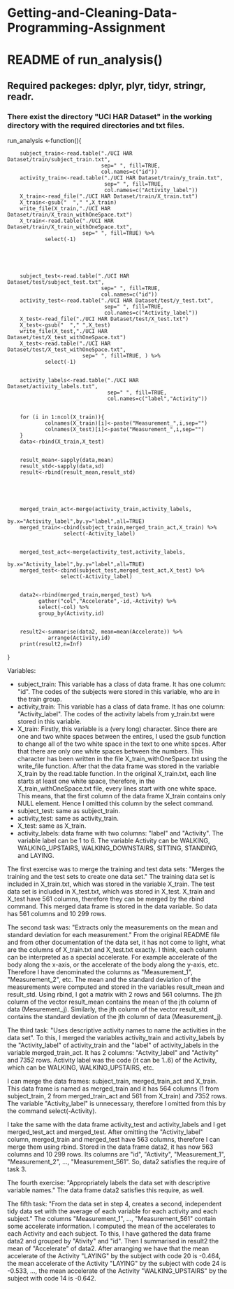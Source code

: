# Getting-and-Cleaning-Data-Programming-Assignment

# README of run_analysis()

## Required packeges: dplyr, plyr, tidyr, stringr, readr.

### There exist the directory "UCI HAR Dataset" in the working directory with the required directories and txt files.


run_analysis <-function(){

        subject_train<-read.table("./UCI HAR Dataset/train/subject_train.txt",
                                  sep=" ", fill=TRUE,
                                  col.names=c("id"))
        activity_train<-read.table("./UCI HAR Dataset/train/y_train.txt",
                                   sep=" ", fill=TRUE,
                                   col.names=c("Activity_label"))
        X_train<-read_file("./UCI HAR Dataset/train/X_train.txt")
        X_train<-gsub("  "," ",X_train)
        write_file(X_train,"./UCI HAR Dataset/train/X_train_withOneSpace.txt")
        X_train<-read.table("./UCI HAR Dataset/train/X_train_withOneSpace.txt",
                            sep=" ", fill=TRUE) %>%
                select(-1)
        
        
        
        
        
        subject_test<-read.table("./UCI HAR Dataset/test/subject_test.txt",
                                  sep=" ", fill=TRUE,
                                  col.names=c("id"))
        activity_test<-read.table("./UCI HAR Dataset/test/y_test.txt",
                                   sep=" ", fill=TRUE,
                                   col.names=c("Activity_label"))
        X_test<-read_file("./UCI HAR Dataset/test/X_test.txt")
        X_test<-gsub("  "," ",X_test)
        write_file(X_test,"./UCI HAR Dataset/test/X_test_withOneSpace.txt")
        X_test<-read.table("./UCI HAR Dataset/test/X_test_withOneSpace.txt",
                            sep=" ", fill=TRUE, ) %>%
                select(-1)
        
        
        activity_labels<-read.table("./UCI HAR Dataset/activity_labels.txt",
                                    sep=" ", fill=TRUE,
                                    col.names=c("label","Activity"))
        
        
        for (i in 1:ncol(X_train)){
                colnames(X_train)[i]<-paste("Measurement_",i,sep="")
                colnames(X_test)[i]<-paste("Measurement_",i,sep="")
        }
        data<-rbind(X_train,X_test)
        
        
        result_mean<-sapply(data,mean)
        result_std<-sapply(data,sd)
        result<-rbind(result_mean,result_std)
        
        
        
        
        
        merged_train_act<-merge(activity_train,activity_labels,
                                by.x="Activity_label",by.y="label",all=TRUE)
        merged_train<-cbind(subject_train,merged_train_act,X_train) %>%
                      select(-Activity_label)
        
        
        merged_test_act<-merge(activity_test,activity_labels,
                               by.x="Activity_label",by.y="label",all=TRUE)
        merged_test<-cbind(subject_test,merged_test_act,X_test) %>%
                     select(-Activity_label)
        
        
        data2<-rbind(merged_train,merged_test) %>%
              gather("col","Accelerate",-id,-Activity) %>%
              select(-col) %>%
              group_by(Activity,id)
        
        
        result2<-summarise(data2, mean=mean(Accelerate)) %>%
                 arrange(Activity,id)
        print(result2,n=Inf)
        
        
}




Variables:
* subject_train: This variable has a class of data frame. It has one column: "id". The codes of the subjects were stored in this variable, who are in the train group.
* activity_train: This variable has a class of data frame. It has one column: "Activity_label". The codes of the activity labels from y_train.txt were stored in this variable.
* X_train: Firstly, this variable is a (very long) character. Since there are one and two white spaces between the entires, I used the gsub function to change all of the two white space in the text to one white spces. After that there are only one white spaces between the numbers. This character has been written in the file X_train_withOneSpace.txt using the write_file function. After that the data frame was stored in the variable X_train by the read.table function. In the original X_train.txt, each line starts at least one white space, therefore, in the X_train_withOneSpace.txt file, every lines start with one white space. This means, that the first column of the data frame X_train contains only NULL element. Hence I omitted this column by the select command.
* subject_test: same as subject_train.
* activity_test: same as activity_train.
* X_test: same as X_train.
* activity_labels: data frame with two columns: "label" and "Activity". The variable label can be 1 to 6. The variable Activity can be WALKING, WALKING_UPSTAIRS, WALKING_DOWNSTAIRS, SITTING, STANDING, and LAYING.


The first exercise was to merge the training and test data sets: "Merges the training and the test sets to create one data set." The training data set is included in X_train.txt, which was stored in the variable X_train. The test data set is included in X_test.txt, which was stored in X_test. X_train and X_test have 561 columns, therefore they can be merged by the rbind command. This merged data frame is stored in the data variable. So data has 561 columns and 10 299 rows.

The second task was: "Extracts only the measurements on the mean and standard deviation for each measurement." From the original README file and from other documentation of the data set, it has not come to light, what are the columns of X_train.txt and X_test.txt exactly. I think, each column can be interpreted as a special accelerate. For example accelerate of the body along the x-axis, or the accelerate of the body along the y-axis, etc. Therefore I have denominated the columns as "Measurement_1", "Measurement_2", etc. The mean and the standard deviation of the measurements were computed and stored in the variables result_mean and result_std. Using rbind, I got a matrix with 2 rows and 561 columns. The jth column of the vector result_mean contains the mean of the jth column of data (Mesurement_j). Similarly, the jth column of the vector result_std contains the standard deviation of the jth column of data (Measurement_j).


The third task: "Uses descriptive activity names to name the activities in the data set". To this, I merged the variables activity_train and activity_labels by the "Activity_label" of activity_train and the "label" of activity_labels in the variable merged_train_act. It has 2 columns: "Actvity_label" and "Activity" and 7352 rows. Activity label was the code (it can be 1..6) of the Activity, which can be WALKING, WALKING_UPSTAIRS, etc.


I can merge the data frames: subject_train, merged_train_act and X_train. This data frame is named as merged_train and it has 564 columns (1 from subject_train, 2 from merged_train_act and 561 from X_train) and 7352 rows. The variable "Activity_label" is unnecessary, therefore I omitted from this by the command select(-Activity).

I take the same with the data frame activity_test and activity_labels and I get merged_test_act and merged_test. After omitting the "Activity_label" column, merged_train and merged_test have 563 columns, therefore I can merge them using rbind. Stored in the data frame data2, it has now 563 columns and 10 299 rows. Its columns are "id", "Activity", "Measurement_1", "Measurement_2", ..., "Measurement_561". So, data2 satisfies the require of task 3.

The fourth exercise: "Appropriately labels the data set with descriptive variable names." The data frame data2 satisfies this require, as well.

The fifth task: "From the data set in step 4, creates a second, independent tidy data set with the average of each variable for each activity and each subject." The columns "Measurement_1", ..., "Measurement_561" contain some accelerate information. I computed the mean of the accelerates to each Activity and each subject. To this, I have gathered the data frame data2 and grouped by "Ativity" and "id". Then I summarised in result2 the mean of "Accelerate" of data2. After arranging we have that the mean accelerate of the Activity "LAYING" by the subject with code 20 is -0.464, the mean accelerate of the Activity "LAYING" by the subject with code 24 is -0.533, ..., the mean accelerate of the Activity "WALKING_UPSTAIRS" by the subject with code 14 is -0.642.
